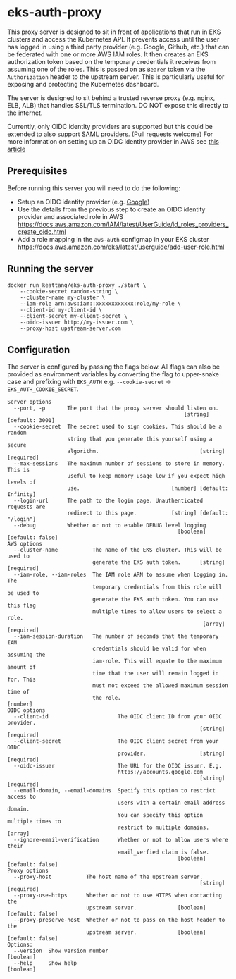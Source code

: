 # eks-auth-proxy

This proxy server is designed to sit in front of applications that run in EKS clusters and access the Kubernetes API. It prevents access until the user has logged in using a third party provider (e.g. Google, Github, etc.) that can be federated with one or more AWS IAM roles. It then creates an EKS authorization token based on the temporary credentials it receives from assuming one of the roles. This is passed on as `Bearer` token via the `Authorization` header to the upstream server. This is particularly useful for exposing and protecting the Kubernetes dashboard.

The server is designed to sit behind a trusted reverse proxy (e.g. nginx, ELB, ALB) that handles SSL/TLS termination. DO NOT expose this directly to the internet.

Currently, only OIDC identity providers are supported but this could be extended to also support SAML providers. (Pull requests welcome) For more information on setting up an OIDC identity provider in AWS see [this article](https://docs.aws.amazon.com/IAM/latest/UserGuide/id_roles_providers_create_oidc.html)

## Prerequisites

Before running this server you will need to do the following:

-   Setup an OIDC identity provider (e.g. [Google](https://developers.google.com/identity/protocols/OpenIDConnect))
-   Use the details from the previous step to create an OIDC identity provider and associated role in AWS https://docs.aws.amazon.com/IAM/latest/UserGuide/id_roles_providers_create_oidc.html
-   Add a role mapping in the `aws-auth` configmap in your EKS cluster https://docs.aws.amazon.com/eks/latest/userguide/add-user-role.html

## Running the server

```
docker run keattang/eks-auth-proxy ./start \
    --cookie-secret random-string \
    --cluster-name my-cluster \
    --iam-role arn:aws:iam::xxxxxxxxxxxx:role/my-role \
    --client-id my-client-id \
    --client-secret my-client-secret \
    --oidc-issuer http://my-issuer.com \
    --proxy-host upstream-server.com
```

## Configuration

The server is configured by passing the flags below. All flags can also be provided as environment
variables by converting the flag to upper-snake case and prefixing with `EKS_AUTH` e.g. `--cookie-secret` -> `EKS_AUTH_COOKIE_SECRET`.

```
Server options
  --port, -p       The port that the proxy server should listen on.
                                                        [string] [default: 3001]
  --cookie-secret  The secret used to sign cookies. This should be a random
                   string that you generate this yourself using a secure
                   algorithm.                                [string] [required]
  --max-sessions   The maximum number of sessions to store in memory. This is
                   useful to keep memory usage low if you expect high levels of
                   use.                             [number] [default: Infinity]
  --login-url      The path to the login page. Unauthenticated requests are
                   redirect to this page.           [string] [default: "/login"]
  --debug          Whether or not to enable DEBUG level logging
                                                      [boolean] [default: false]
AWS options
  --cluster-name           The name of the EKS cluster. This will be used to
                           generate the EKS auth token.      [string] [required]
  --iam-role, --iam-roles  The IAM role ARN to assume when logging in. The
                           temporary credentials from this role will be used to
                           generate the EKS auth token. You can use this flag
                           multiple times to allow users to select a role.
                                                              [array] [required]
  --iam-session-duration   The number of seconds that the temporary IAM
                           credentials should be valid for when assuming the
                           iam-role. This will equate to the maximum amount of
                           time that the user will remain logged in for. This
                           must not exceed the allowed maximum session time of
                           the role.                                    [number]
OIDC options
  --client-id                      The OIDC client ID from your OIDC provider.
                                                             [string] [required]
  --client-secret                  The OIDC client secret from your OIDC
                                   provider.                 [string] [required]
  --oidc-issuer                    The URL for the OIDC issuer. E.g.
                                   https://accounts.google.com
                                                             [string] [required]
  --email-domain, --email-domains  Specify this option to restrict access to
                                   users with a certain email address domain.
                                   You can specify this option multiple times to
                                   restrict to multiple domains.         [array]
  --ignore-email-verification      Whether or not to allow users where their
                                   email_verfied claim is false.
                                                      [boolean] [default: false]
Proxy options
  --proxy-host           The host name of the upstream server.
                                                             [string] [required]
  --proxy-use-https      Whether or not to use HTTPS when contacting the
                         upstream server.             [boolean] [default: false]
  --proxy-preserve-host  Whether or not to pass on the host header to the
                         upstream server.             [boolean] [default: false]
Options:
  --version  Show version number                                       [boolean]
  --help     Show help                                                 [boolean]
```
